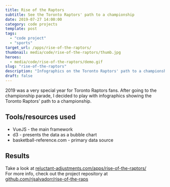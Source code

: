 ```yaml
---
title: Rise of the Raptors
subtitle: See the Toronto Raptors' path to a championship
date: 2019-07-27 14:00:00
category: code projects
template: post
tags:
  - "code project"
  - "sports"
target_url: /apps/rise-of-the-raptors/
thumbnail: media/code/rise-of-the-raptors/thumb.jpg
heroes:
  - media/code/rise-of-the-raptors/demo.gif
slug: "rise-of-the-raptors"
description: "Infographics on the Toronto Raptors' path to a championship"
draft: false
---
```


2019 was a very special year for Toronto Raptors fans. After going to the championship parade, I decided to play with infographics showing the Toronto Raptors' path to a championship.

## Tools/resources used

* VueJS - the main framework
* d3 - presents the data as a bubble chart
* basketball-reference.com - primary data source

## Results

Take a look at [reluctant-adjustments.com/apps/rise-of-the-raptors/](http://www.reluctant-adjustments.com/apps/rise-of-the-raptors/)  
For more info, check out the project repository at [github.com/rjsalvadorr/rise-of-the-raps](https://github.com/rjsalvadorr/rise-of-the-raps)
